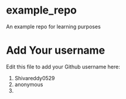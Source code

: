 # example_repo
An example repo for learning purposes
# Add Your username
Edit this file to add your Github username here:
1. Shivareddy0529
2. anonymous
3. 
